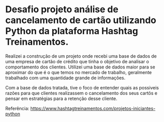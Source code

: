 # Desafio projeto análise de cancelamento de cartão utilizando Python da plataforma Hashtag Treinamentos.

Realizei a construção de um projeto onde recebi uma base de dados de uma empresa de cartão de crédito que tinha o objetivo de analisar o comportamento dos clientes. Utilizei uma base de dados maior para se aproximar do que é o que temos no mercado de trabalho, geralmente trabalhado com uma quantidade grande de informações.

Com a base de dados tratada, tive o foco de entender quais as possiveis razões para que clientes realizassem o cancelamento dos seus cartõs e pensar em estratégias para a retenção desse cliente.

Referência: <https://www.hashtagtreinamentos.com/projetos-iniciantes-python>
